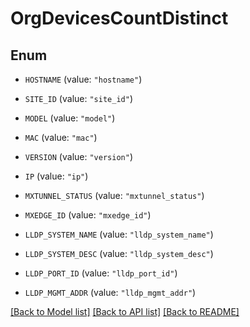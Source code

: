 # OrgDevicesCountDistinct

## Enum


* `HOSTNAME` (value: `"hostname"`)

* `SITE_ID` (value: `"site_id"`)

* `MODEL` (value: `"model"`)

* `MAC` (value: `"mac"`)

* `VERSION` (value: `"version"`)

* `IP` (value: `"ip"`)

* `MXTUNNEL_STATUS` (value: `"mxtunnel_status"`)

* `MXEDGE_ID` (value: `"mxedge_id"`)

* `LLDP_SYSTEM_NAME` (value: `"lldp_system_name"`)

* `LLDP_SYSTEM_DESC` (value: `"lldp_system_desc"`)

* `LLDP_PORT_ID` (value: `"lldp_port_id"`)

* `LLDP_MGMT_ADDR` (value: `"lldp_mgmt_addr"`)


[[Back to Model list]](../README.md#documentation-for-models) [[Back to API list]](../README.md#documentation-for-api-endpoints) [[Back to README]](../README.md)


